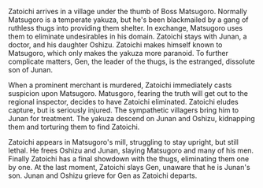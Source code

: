 <!-- Zatoichi and the Fugitives (1968) -->

Zatoichi arrives in a village under the thumb of Boss Matsugoro. Normally Matsugoro is a temperate yakuza, but he's been blackmailed by a gang of ruthless thugs into providing them shelter. In exchange, Matsugoro uses them to eliminate undesirables in his domain. Zatoichi stays with Junan, a doctor, and his daughter Oshizu. Zatoichi makes himself known to Matsugoro, which only makes the yakuza more paranoid. To further complicate matters, Gen, the leader of the thugs, is the estranged, dissolute son of Junan.

When a prominent merchant is murdered, Zatoichi immediately casts suspicion upon Matsugoro. Matusgoro, fearing the truth will get out to the regional inspector, decides to have Zatoichi eliminated. Zatoichi eludes capture, but is seriously injured. The sympathetic villagers bring him to Junan for treatment. The yakuza descend on Junan and Oshizu, kidnapping them and torturing them to find Zatoichi.

Zatoichi appears in Matsugoro's mill, struggling to stay upright, but still lethal. He frees Oshizu and Junan, slaying Matsugoro and many of his men. Finally Zatoichi has a final showdown with the thugs, eliminating them one by one. At the last moment, Zatoichi slays Gen, unaware that he is Junan's son. Junan and Oshizu grieve for Gen as Zatoichi departs.